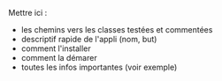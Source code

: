 Mettre ici :
- les chemins vers les classes testées et commentées
- descriptif rapide de l'appli (nom, but)
- comment l'installer
- comment la démarer
- toutes les infos importantes (voir exemple)

